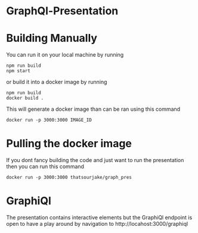 # GraphQl-Presentation

# Building Manually
You can run it on your local machine by running
```
npm run build
npm start
```

or build it into a docker image by running
```
npm run build
docker build .
```
This will generate a docker image than can be ran using this command
```
docker run -p 3000:3000 IMAGE_ID
```

# Pulling the docker image
If you dont fancy building the code and just want to run the presentation then you can run this command
```
docker run -p 3000:3000 thatsourjake/graph_pres
```

# GraphiQl
The presentation contains interactive elements but the GraphiQl endpoint is open to have a play around by navigation to http://locahost:3000/graphiql